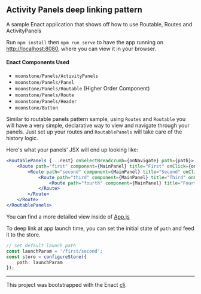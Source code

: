 ## Activity Panels deep linking pattern

A sample Enact application that shows off how to use Routable, Routes and ActivityPanels

Run `npm install` then `npm run serve` to have the app running on [http://localhost:8080](http://localhost:8080), where you can view it in your browser.

#### Enact Components Used
- `moonstone/Panels/ActivityPanels`
- `moonstone/Panels/Panel`
- `moonstone/Panels/Routable` (Higher Order Component)
- `moonstone/Panels/Route`
- `moonstone/Panels/Header`
- `moonstone/Button`

Similar to routable panels pattern sample, using `Routes` and `Routable` you will have a very simple,
declarative way to view and navigate through your panels. Just set up your routes and `RoutablePanels`
will take care of the history logic.

Here's what your panels' JSX will end up looking like:

```jsx
<RoutablePanels {...rest} onSelectBreadcrumb={onNavigate} path={path}>
	<Route path="first" component={MainPanel} title="First" onClick={onSecondPanel}>
		<Route path="second" component={MainPanel} title="Second" onClick={onThirdPanel}>
			<Route path="third" component={MainPanel} title="Third" onClick={onFourthPanel}>
				<Route path="fourth" component={MainPanel} title="Fourth" />
			</Route>
		</Route>
	</Route>
</RoutablePanels>
```

You can find a more detailed view inside of [App.js](src/App/App.js)

To deep link at app launch time, you can set the initial state of `path` and feed it to the store.

```javascript
// set default launch path
const launchParam = '/first/second';
const store = configureStore({
	path: launchParam
});
```

---

This project was bootstrapped with the Enact [cli](https://github.com/enactjs/cli).
